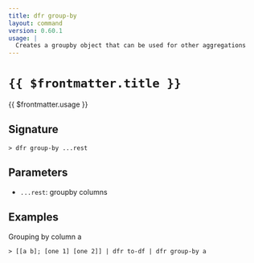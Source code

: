 ```yaml
---
title: dfr group-by
layout: command
version: 0.60.1
usage: |
  Creates a groupby object that can be used for other aggregations
---
```


# `{{ $frontmatter.title }}`

<div style='white-space: pre-wrap;'>{{ $frontmatter.usage }}</div>

## Signature

`> dfr group-by ...rest`

## Parameters

- `...rest`: groupby columns

## Examples

Grouping by column a

```shell
> [[a b]; [one 1] [one 2]] | dfr to-df | dfr group-by a
```
